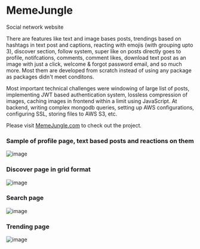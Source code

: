 # MemeJungle
Social network website

There are features like text and image bases posts, trendings based on hashtags in text post and captions, reacting with emojis (with grouping upto 3), discover section, follow system, super like on posts directly goes to profile, notifcations, comments, comment likes, download text post as an image with just a click, welcome & forgot password email, and so much more. Most them are developed from scratch instead of using any package as packages didn't meet conditons.

Most important technical challenges were windowing of large list of posts, implementing JWT based authentication system, lossless compression of images, caching images in frontend within a limit using JavaScript. At backend, writing complex mongodb queries, setting up AWS configurations, configuring SSL, storing files to AWS S3, etc.

Please visit [MemeJungle.com](https://memejungle.com) to check out the project.

### Sample of profile page, text based posts and reactions on them 
![image](https://user-images.githubusercontent.com/42602123/144884910-64b45810-972b-413e-baa8-ab06e6971e4a.png)

### Discover page in grid format
![image](https://user-images.githubusercontent.com/42602123/144885217-485d6d64-6f15-4cb2-af7b-9e36df40420e.png)

### Search page
![image](https://user-images.githubusercontent.com/42602123/144885387-c3e30b6a-8a7c-43a3-877e-491113ca8051.png)

### Trending page
![image](https://user-images.githubusercontent.com/42602123/144887198-d471c33b-6650-4c33-a5c6-80bad16501f1.png)
